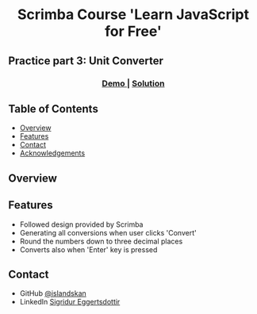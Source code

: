 <h1 align="center">Scrimba Course 'Learn JavaScript for Free'</h1>
<h2>Practice part 3: Unit Converter</h2>

<div align="center">
  <h3>
    <a href="https://islandskan-unit-converter.netlify.app/" target="_blank">
      Demo
    </a>
    <span> | </span>
    <a href="https://github.com/islandskan/scrimba-learn-javascript-unit-converter">
      Solution
    </a>
  </h3>
</div>

<!-- TABLE OF CONTENTS -->

## Table of Contents

-   [Overview](#overview)
-   [Features](#features)
-   [Contact](#contact)
-   [Acknowledgements](#acknowledgements)

<!-- OVERVIEW -->

## Overview

## Features

<!-- List the features of your application or follow the template. Don't share the figma file here :) -->

-   Followed design provided by Scrimba
-   Generating all conversions when user clicks 'Convert'
-   Round the numbers down to three decimal places
-   Converts also when 'Enter' key is pressed

## Contact

-   GitHub [@islandskan](https://github.com/islandskan)
-   LinkedIn [Sigridur Eggertsdottir](https://www.linkedin.com/in/sigridureggertsdottir/)
